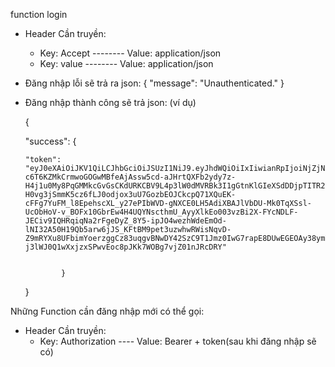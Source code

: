 function login 
  + Header Cần truyền:
    - Key: Accept -------- Value: application/json
    - Key: value  -------- Value: application/json
  + Đăng nhập lỗi sẽ trả ra json: 
    {
        "message": "Unauthenticated."
    }
  + Đăng nhập thành công sẽ trả json: (ví dụ)
	
	
    {
		
		
    "success": {
		
		
        "token":        "eyJ0eXAiOiJKV1QiLCJhbGciOiJSUzI1NiJ9.eyJhdWQiOiIxIiwianRpIjoiNjZjN2Q5MmUxZDMxODdjNDQ3YzVjZDI2YjJhMzc1Njg5NThhNTU4Mjc4ZjUyOTFlNDllMzFiMTQ0NWYyZmE0MWUzZjEwMmIyNDYwYmY4MGIiLCJpYXQiOjE1ODYzMzEyMjAsIm5iZiI6MTU4NjMzMTIyMCwiZXhwIjoxNjE3ODY3MjIwLCJzdWIiOiIxNiIsInNjb3BlcyI6W119.NTXCnTzcbPATJqIHYPqWHVKpbRQVJqFA8CRDstMZ6coB4PLpk456fT3vTTn7v0LBB53pSdjVP9y9GKi0XZ5_CmQoz2zBxrX0LNwm28c1GPcc73G-c6T6KZMkCrmwoGOGwMBfeAjAssw5cd-aJHrtQXFb2ydy7z-H4j1u0My8PqGMMkcGvGsCKdURKCBV9L4p3lW0dMVRBk3I1gGtnKlGIeXSdDDjpTITR2VfpZSedioJsmjgAGhM69eIrfiC9pFKUcrGqCgbYvjfB-H0vg3jSmmK5cz6fLJ0odjox3uU7GozbEOJCkcpQ71XQuEK-cFFg7YuFM_l8EpehscXL_y27ePIbWVD-gNXCE0LH5AdiXBAJlVbDU-Mk0TqXSsl-UcObHoV-v_BOFx10GbrEw4H4UQYNscthmU_AyyXlkEo003vzBi2X-FYcNDLF-JECiv9IQHRqiqNa2rFgeDyZ_8Y5-ipJO4wezhWdeEmOd-lNI32A50H19Qb5arw6jJS_KFtBM9pet3uzwhwRWisNqvD-Z9mRYXu8UFbimYoerzggCz83uqgvBNwDY42SzC9T1Jmz0IwG7rapE8DUwEGEOAy38ymYJgbcZhqRz4rD8Nt5BMTbgDwVXuY4UjbiPIh4u-j3lWJ0Q1wXxjzxSPwvEoc8pJKk7WOBg7vjZ01nJRcDRY"
        
				
				}
				
				
    }
		
		
		
		
    
    
Những Function cần đăng nhập mới có thể gọi:
  + Header Cần truyền: 
    - Key: Authorization    ----  Value: Bearer + token(sau khi đăng nhập sẽ có)
    

